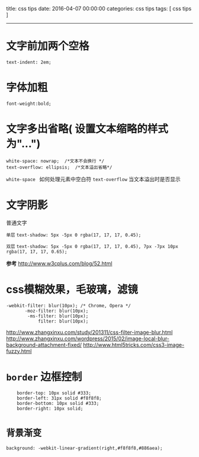title: css tips
date: 2016-04-07 00:00:00
categories: css tips
tags: [ css tips ]


---


# 文字前加两个空格

`text-indent: 2em;`



# 字体加粗
`font-weight:bold;`



# 文字多出省略( 设置文本缩略的样式为"...")
```
white-space: nowrap;  /*文本不会换行 */
text-overflow: ellipsis;  /*文本溢出省略*/
```
` white-space  ` 如何处理元素中空白符
` text-overflow ` 当文本溢出时是否显示


# 文字阴影


普通文字


`单层`  `text-shadow: 5px -5px 0 rgba(17, 17, 17, 0.45);` 


`双层`  `text-shadow: 5px -5px 0 rgba(17, 17, 17, 0.45), 7px -7px 10px rgba(17, 17, 17, 0.65);`


**参考** http://www.w3cplus.com/blog/52.html


# css模糊效果，毛玻璃，滤镜
```
-webkit-filter: blur(10px); /* Chrome, Opera */
       -moz-filter: blur(10px);
        -ms-filter: blur(10px);   
            filter: blur(10px);
```


http://www.zhangxinxu.com/study/201311/css-filter-image-blur.html
http://www.zhangxinxu.com/wordpress/2015/02/image-local-blur-background-attachment-fixed/
http://www.html5tricks.com/css3-image-fuzzy.html


# `border` 边框控制


```
    border-top: 10px solid #333;
    border-left: 31px solid #f8f8f8;
    border-bottom: 10px solid #333;
    border-right: 10px solid;
```


# `背景渐变`
`background: -webkit-linear-gradient(right,#f8f8f8,#886aea);`


<!-- more -->
